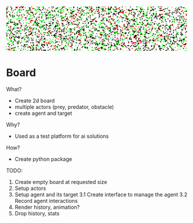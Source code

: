 ![Booya](./img/background.png)

# Board

What?
* Create 2d board
* multiple actors (prey, predator, obstacle)
* create agent and target

Why?
* Used as a test platform for ai solutions

How?
* Create python package


TODO:
1. Create empty board at requested size
2. Setup actors
3. Setup agent and its target
3.1 Create interface to manage the agent
3.2 Record agent interactions
4. Render history, animation?
5. Drop history, stats
